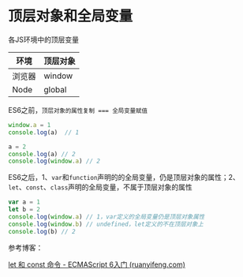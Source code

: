 # 顶层对象和全局变量

各JS环境中的顶层变量

| 环境   | 顶层对象 |
| ------ | -------- |
| 浏览器 | window   |
| Node   | global   |

ES6之前，`顶层对象的属性复制 === 全局变量赋值`

```JavaScript
window.a = 1
console.log(a)  // 1

a = 2
console.log(a) // 2
console.log(window.a) // 2
```

ES6之后，1、`var`和`function`声明的的全局变量，仍是顶层对象的属性；2、`let`、`const`、`class`声明的全局变量，不属于顶层对象的属性

```javascript
var a = 1
let b = 2
console.log(window.a) // 1，var定义的全局变量仍是顶层对象属性
console.log(window.b) // undefined，let定义的不在顶层对象上
console.log(b) // 2
```





参考博客：

[let 和 const 命令 - ECMAScript 6入门 (ruanyifeng.com)](https://es6.ruanyifeng.com/#docs/let)